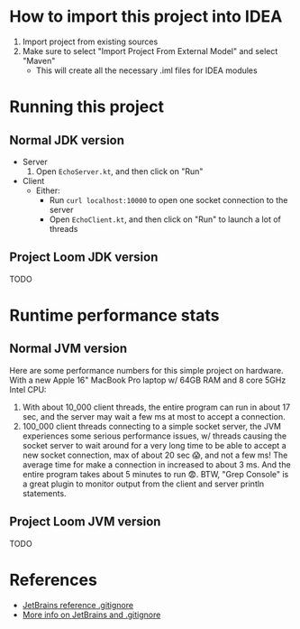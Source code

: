 # How to import this project into IDEA

1. Import project from existing sources
2. Make sure to select "Import Project From External Model" and select "Maven"
   - This will create all the necessary .iml files for IDEA modules

# Running this project

## Normal JDK version

- Server
  1. Open `EchoServer.kt`, and then click on "Run"
- Client
  - Either:
    - Run `curl localhost:10000` to open one socket connection to the server
    - Open `EchoClient.kt`, and then click on "Run" to launch a lot of threads

## Project Loom JDK version

TODO

# Runtime performance stats

## Normal JVM version

Here are some performance numbers for this simple project on hardware. With a
new Apple 16" MacBook Pro laptop w/ 64GB RAM and 8 core 5GHz Intel CPU:

1. With about 10_000 client threads, the entire program can run in about 17 sec,
   and the server may wait a few ms at most to accept a connection.
2. 100_000 client threads connecting to a simple socket server, the JVM
   experiences some serious performance issues, w/ threads causing the socket
   server to wait around for a very long time to be able to accept a new socket
   connection, max of about 20 sec 😱, and not a few ms! The average time for
   make a connection in increased to about 3 ms. And the entire program takes
   about 5 minutes to run 😨. BTW, "Grep Console" is a great plugin to monitor
   output from the client and server println statements.

## Project Loom JVM version

TODO

# References

- [JetBrains reference .gitignore](https://github.com/github/gitignore/blob/master/Global/JetBrains.gitignore)
- [More info on JetBrains and .gitignore](https://intellij-support.jetbrains.com/hc/en-us/articles/206544839)
